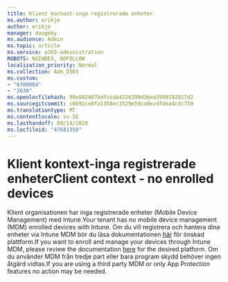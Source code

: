 ```yaml
---
title: Klient kontext-inga registrerade enheter
ms.author: erikje
author: erikje
manager: dougeby
ms.audience: Admin
ms.topic: article
ms.service: o365-administration
ROBOTS: NOINDEX, NOFOLLOW
localization_priority: Normal
ms.collection: Adm_O365
ms.custom:
- "6700004"
- "2630"
ms.openlocfilehash: 99e882467bdfceab4226399d3bea3950192817d2
ms.sourcegitcommit: c6692ce0fa1358ec3529e59ca0ecdfdea4cdc759
ms.translationtype: MT
ms.contentlocale: sv-SE
ms.lasthandoff: 09/14/2020
ms.locfileid: "47681350"
---
```

# <a name="client-context---no-enrolled-devices"></a><span data-ttu-id="94277-102">Klient kontext-inga registrerade enheter</span><span class="sxs-lookup"><span data-stu-id="94277-102">Client context - no enrolled devices</span></span>

<span data-ttu-id="94277-103">Klient organisationen har inga registrerade enheter (Mobile Device Management) med Intune.</span><span class="sxs-lookup"><span data-stu-id="94277-103">Your tenant has no mobile device management (MDM) enrolled devices with Intune.</span></span> <span data-ttu-id="94277-104">Om du vill registrera och hantera dina enheter via Intune MDM bör du läsa dokumentationen [här](https://docs.microsoft.com/intune/device-enrollment) för önskad plattform.</span><span class="sxs-lookup"><span data-stu-id="94277-104">If you want to enroll and manage your devices through Intune MDM, please review the documentation [here](https://docs.microsoft.com/intune/device-enrollment) for the desired platform.</span></span> <span data-ttu-id="94277-105">Om du använder MDM från tredje part eller bara program skydd behöver ingen åtgärd vidtas.</span><span class="sxs-lookup"><span data-stu-id="94277-105">If you are using a third party MDM or only App Protection features no action may be needed.</span></span> 